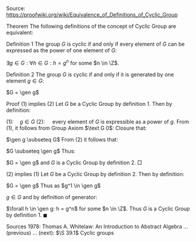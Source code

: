 # 

Source: https://proofwiki.org/wiki/Equivalence_of_Definitions_of_Cyclic_Group



Theorem
The following definitions of the concept of Cyclic Group are equivalent:

Definition 1
The group $G$ is cyclic if and only if every element of $G$ can be expressed as the power of one element of $G$:

$\exists g \in G: \forall h \in G: h = g^n$
for some $n \in \Z$.

Definition 2
The group $G$ is cyclic if and only if it is generated by one element $g \in G$:

$G = \gen g$


Proof
$(1)$ implies $(2)$
Let $G$ be a Cyclic Group by definition 1.
Then by definition:

$(1): \quad g \in G$
$(2): \quad$ every element of $G$ is expressible as a power of $g$.
From $(1)$, it follows from Group Axiom $\text G 0$: Closure that:

$\gen g \subseteq G$
From $(2)$ it follows that:

$G \subseteq \gen g$
Thus:

$G = \gen g$
and $G$ is a Cyclic Group by definition 2.
$\Box$


$(2)$ implies $(1)$
Let $G$ be a Cyclic Group by definition 2.
Then by definition:

$G = \gen g$
Thus as $g^1 \in \gen g$

$g \in G$
and by definition of generator:

$\forall h \in \gen g: h = g^n$
for some $n \in \Z$.
Thus $G$ is a Cyclic Group by definition 1.
$\blacksquare$


Sources
1978: Thomas A. Whitelaw: An Introduction to Abstract Algebra ... (previous) ... (next): $\S 39.1$ Cyclic groups




